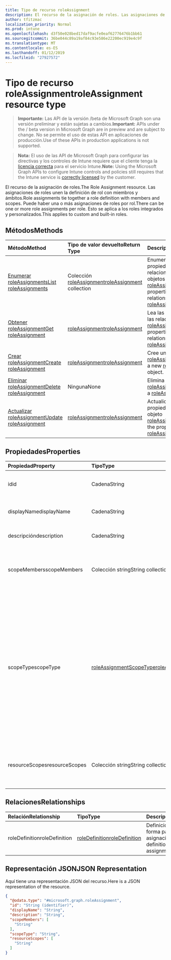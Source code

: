 ```yaml
---
title: Tipo de recurso roleAssignment
description: El recurso de la asignación de roles. Las asignaciones de roles unen la definición de rol con miembros y ámbitos. Puede haber una o más asignaciones de roles por rol. Esto se aplica a los roles integrados y personalizados.
author: tfitzmac
localization_priority: Normal
ms.prod: intune
ms.openlocfilehash: d3f50e028bed17daf9acfe0eaf62776476b1bb61
ms.sourcegitcommit: 36be044c89a19af84c93e586e22200ec919e4c9f
ms.translationtype: MT
ms.contentlocale: es-ES
ms.lasthandoff: 01/12/2019
ms.locfileid: "27927572"
---
```

# <a name="roleassignment-resource-type"></a><span data-ttu-id="a580d-106">Tipo de recurso roleAssignment</span><span class="sxs-lookup"><span data-stu-id="a580d-106">roleAssignment resource type</span></span>

> <span data-ttu-id="a580d-107">**Importante:** Las API de la versión /beta de Microsoft Graph son una versión preliminar y están sujetas a cambios.</span><span class="sxs-lookup"><span data-stu-id="a580d-107">**Important:** APIs under the / beta version in Microsoft Graph are in preview and are subject to change.</span></span> <span data-ttu-id="a580d-108">No se permite el uso de estas API en aplicaciones de producción.</span><span class="sxs-lookup"><span data-stu-id="a580d-108">Use of these APIs in production applications is not supported.</span></span>

> <span data-ttu-id="a580d-109">**Nota:** El uso de las API de Microsoft Graph para configurar las directivas y los controles de Intune requiere que el cliente tenga la [licencia correcta](https://go.microsoft.com/fwlink/?linkid=839381) para el servicio Intune.</span><span class="sxs-lookup"><span data-stu-id="a580d-109">**Note:** Using the Microsoft Graph APIs to configure Intune controls and policies still requires that the Intune service is [correctly licensed](https://go.microsoft.com/fwlink/?linkid=839381) by the customer.</span></span>

<span data-ttu-id="a580d-110">El recurso de la asignación de roles.</span><span class="sxs-lookup"><span data-stu-id="a580d-110">The Role Assignment resource.</span></span> <span data-ttu-id="a580d-111">Las asignaciones de roles unen la definición de rol con miembros y ámbitos.</span><span class="sxs-lookup"><span data-stu-id="a580d-111">Role assignments tie together a role definition with members and scopes.</span></span> <span data-ttu-id="a580d-112">Puede haber una o más asignaciones de roles por rol.</span><span class="sxs-lookup"><span data-stu-id="a580d-112">There can be one or more role assignments per role.</span></span> <span data-ttu-id="a580d-113">Esto se aplica a los roles integrados y personalizados.</span><span class="sxs-lookup"><span data-stu-id="a580d-113">This applies to custom and built-in roles.</span></span>
## <a name="methods"></a><span data-ttu-id="a580d-114">Métodos</span><span class="sxs-lookup"><span data-stu-id="a580d-114">Methods</span></span>
|<span data-ttu-id="a580d-115">Método</span><span class="sxs-lookup"><span data-stu-id="a580d-115">Method</span></span>|<span data-ttu-id="a580d-116">Tipo de valor devuelto</span><span class="sxs-lookup"><span data-stu-id="a580d-116">Return Type</span></span>|<span data-ttu-id="a580d-117">Descripción</span><span class="sxs-lookup"><span data-stu-id="a580d-117">Description</span></span>|
|:---|:---|:---|
|[<span data-ttu-id="a580d-118">Enumerar roleAssignments</span><span class="sxs-lookup"><span data-stu-id="a580d-118">List roleAssignments</span></span>](../api/intune-rbac-roleassignment-list.md)|<span data-ttu-id="a580d-119">Colección [roleAssignment](../resources/intune-rbac-roleassignment.md)</span><span class="sxs-lookup"><span data-stu-id="a580d-119">[roleAssignment](../resources/intune-rbac-roleassignment.md) collection</span></span>|<span data-ttu-id="a580d-120">Enumere las propiedades y las relaciones de los objetos [roleAssignment](../resources/intune-rbac-roleassignment.md).</span><span class="sxs-lookup"><span data-stu-id="a580d-120">List properties and relationships of the [roleAssignment](../resources/intune-rbac-roleassignment.md) objects.</span></span>|
|[<span data-ttu-id="a580d-121">Obtener roleAssignment</span><span class="sxs-lookup"><span data-stu-id="a580d-121">Get roleAssignment</span></span>](../api/intune-rbac-roleassignment-get.md)|[<span data-ttu-id="a580d-122">roleAssignment</span><span class="sxs-lookup"><span data-stu-id="a580d-122">roleAssignment</span></span>](../resources/intune-rbac-roleassignment.md)|<span data-ttu-id="a580d-123">Lea las propiedades y las relaciones del objeto [roleAssignment](../resources/intune-rbac-roleassignment.md).</span><span class="sxs-lookup"><span data-stu-id="a580d-123">Read properties and relationships of the [roleAssignment](../resources/intune-rbac-roleassignment.md) object.</span></span>|
|[<span data-ttu-id="a580d-124">Crear roleAssignment</span><span class="sxs-lookup"><span data-stu-id="a580d-124">Create roleAssignment</span></span>](../api/intune-rbac-roleassignment-create.md)|[<span data-ttu-id="a580d-125">roleAssignment</span><span class="sxs-lookup"><span data-stu-id="a580d-125">roleAssignment</span></span>](../resources/intune-rbac-roleassignment.md)|<span data-ttu-id="a580d-126">Cree un objeto [roleAssignment](../resources/intune-rbac-roleassignment.md).</span><span class="sxs-lookup"><span data-stu-id="a580d-126">Create a new [roleAssignment](../resources/intune-rbac-roleassignment.md) object.</span></span>|
|[<span data-ttu-id="a580d-127">Eliminar roleAssignment</span><span class="sxs-lookup"><span data-stu-id="a580d-127">Delete roleAssignment</span></span>](../api/intune-rbac-roleassignment-delete.md)|<span data-ttu-id="a580d-128">Ninguna</span><span class="sxs-lookup"><span data-stu-id="a580d-128">None</span></span>|<span data-ttu-id="a580d-129">Elimina un [roleAssignment](../resources/intune-rbac-roleassignment.md).</span><span class="sxs-lookup"><span data-stu-id="a580d-129">Deletes a [roleAssignment](../resources/intune-rbac-roleassignment.md).</span></span>|
|[<span data-ttu-id="a580d-130">Actualizar roleAssignment</span><span class="sxs-lookup"><span data-stu-id="a580d-130">Update roleAssignment</span></span>](../api/intune-rbac-roleassignment-update.md)|[<span data-ttu-id="a580d-131">roleAssignment</span><span class="sxs-lookup"><span data-stu-id="a580d-131">roleAssignment</span></span>](../resources/intune-rbac-roleassignment.md)|<span data-ttu-id="a580d-132">Actualice las propiedades de un objeto [roleAssignment](../resources/intune-rbac-roleassignment.md).</span><span class="sxs-lookup"><span data-stu-id="a580d-132">Update the properties of a [roleAssignment](../resources/intune-rbac-roleassignment.md) object.</span></span>|

## <a name="properties"></a><span data-ttu-id="a580d-133">Propiedades</span><span class="sxs-lookup"><span data-stu-id="a580d-133">Properties</span></span>
|<span data-ttu-id="a580d-134">Propiedad</span><span class="sxs-lookup"><span data-stu-id="a580d-134">Property</span></span>|<span data-ttu-id="a580d-135">Tipo</span><span class="sxs-lookup"><span data-stu-id="a580d-135">Type</span></span>|<span data-ttu-id="a580d-136">Descripción</span><span class="sxs-lookup"><span data-stu-id="a580d-136">Description</span></span>|
|:---|:---|:---|
|<span data-ttu-id="a580d-137">id</span><span class="sxs-lookup"><span data-stu-id="a580d-137">id</span></span>|<span data-ttu-id="a580d-138">Cadena</span><span class="sxs-lookup"><span data-stu-id="a580d-138">String</span></span>|<span data-ttu-id="a580d-139">Clave de la entidad.</span><span class="sxs-lookup"><span data-stu-id="a580d-139">Key of the entity.</span></span> <span data-ttu-id="a580d-140">Es de solo lectura y generada automáticamente.</span><span class="sxs-lookup"><span data-stu-id="a580d-140">This is read-only and automatically generated.</span></span>|
|<span data-ttu-id="a580d-141">displayName</span><span class="sxs-lookup"><span data-stu-id="a580d-141">displayName</span></span>|<span data-ttu-id="a580d-142">Cadena</span><span class="sxs-lookup"><span data-stu-id="a580d-142">String</span></span>|<span data-ttu-id="a580d-143">El nombre descriptivo o para mostrar de la asignación de roles.</span><span class="sxs-lookup"><span data-stu-id="a580d-143">The display or friendly name of the role Assignment.</span></span>|
|<span data-ttu-id="a580d-144">descripción</span><span class="sxs-lookup"><span data-stu-id="a580d-144">description</span></span>|<span data-ttu-id="a580d-145">Cadena</span><span class="sxs-lookup"><span data-stu-id="a580d-145">String</span></span>|<span data-ttu-id="a580d-146">Descripción de la asignación de roles.</span><span class="sxs-lookup"><span data-stu-id="a580d-146">Description of the Role Assignment.</span></span>|
|<span data-ttu-id="a580d-147">scopeMembers</span><span class="sxs-lookup"><span data-stu-id="a580d-147">scopeMembers</span></span>|<span data-ttu-id="a580d-148">Colección string</span><span class="sxs-lookup"><span data-stu-id="a580d-148">String collection</span></span>|<span data-ttu-id="a580d-149">Lista de identificadores de grupos de seguridad de miembros del ámbito de roles.</span><span class="sxs-lookup"><span data-stu-id="a580d-149">List of ids of role scope member security groups.</span></span>  <span data-ttu-id="a580d-150">Estos son los identificadores de Azure Active Directory.</span><span class="sxs-lookup"><span data-stu-id="a580d-150">These are IDs from Azure Active Directory.</span></span>|
|<span data-ttu-id="a580d-151">scopeType</span><span class="sxs-lookup"><span data-stu-id="a580d-151">scopeType</span></span>|[<span data-ttu-id="a580d-152">roleAssignmentScopeType</span><span class="sxs-lookup"><span data-stu-id="a580d-152">roleAssignmentScopeType</span></span>](../resources/intune-rbac-roleassignmentscopetype.md)|<span data-ttu-id="a580d-153">Especifica el tipo de ámbito para una asignación de roles.</span><span class="sxs-lookup"><span data-stu-id="a580d-153">Specifies the type of scope for a Role Assignment.</span></span> <span data-ttu-id="a580d-154">El tipo predeterminado 'ResourceScope' permite la asignación de ResourceScopes.</span><span class="sxs-lookup"><span data-stu-id="a580d-154">Default type 'ResourceScope' allows assignment of ResourceScopes.</span></span> <span data-ttu-id="a580d-155">Para 'AllDevices', 'AllLicensedUsers' y 'AllDevicesAndLicensedUsers', la propiedad ResourceScopes debería dejarse vacía.</span><span class="sxs-lookup"><span data-stu-id="a580d-155">For 'AllDevices', 'AllLicensedUsers', and 'AllDevicesAndLicensedUsers', the ResourceScopes property should be left empty.</span></span> <span data-ttu-id="a580d-156">Los valores posibles son: `resourceScope`, `allDevices`, `allLicensedUsers` y `allDevicesAndLicensedUsers`.</span><span class="sxs-lookup"><span data-stu-id="a580d-156">Possible values are: `resourceScope`, `allDevices`, `allLicensedUsers`, `allDevicesAndLicensedUsers`.</span></span>|
|<span data-ttu-id="a580d-157">resourceScopes</span><span class="sxs-lookup"><span data-stu-id="a580d-157">resourceScopes</span></span>|<span data-ttu-id="a580d-158">Colección string</span><span class="sxs-lookup"><span data-stu-id="a580d-158">String collection</span></span>|<span data-ttu-id="a580d-159">Lista de identificadores de grupos de seguridad de miembros del ámbito de roles.</span><span class="sxs-lookup"><span data-stu-id="a580d-159">List of ids of role scope member security groups.</span></span>  <span data-ttu-id="a580d-160">Estos son los identificadores de Azure Active Directory.</span><span class="sxs-lookup"><span data-stu-id="a580d-160">These are IDs from Azure Active Directory.</span></span>|

## <a name="relationships"></a><span data-ttu-id="a580d-161">Relaciones</span><span class="sxs-lookup"><span data-stu-id="a580d-161">Relationships</span></span>
|<span data-ttu-id="a580d-162">Relación</span><span class="sxs-lookup"><span data-stu-id="a580d-162">Relationship</span></span>|<span data-ttu-id="a580d-163">Tipo</span><span class="sxs-lookup"><span data-stu-id="a580d-163">Type</span></span>|<span data-ttu-id="a580d-164">Descripción</span><span class="sxs-lookup"><span data-stu-id="a580d-164">Description</span></span>|
|:---|:---|:---|
|<span data-ttu-id="a580d-165">roleDefinition</span><span class="sxs-lookup"><span data-stu-id="a580d-165">roleDefinition</span></span>|[<span data-ttu-id="a580d-166">roleDefinition</span><span class="sxs-lookup"><span data-stu-id="a580d-166">roleDefinition</span></span>](../resources/intune-rbac-roledefinition.md)|<span data-ttu-id="a580d-167">Definición de rol del que forma parte esta asignación.</span><span class="sxs-lookup"><span data-stu-id="a580d-167">Role definition this assignment is part of.</span></span>|

## <a name="json-representation"></a><span data-ttu-id="a580d-168">Representación JSON</span><span class="sxs-lookup"><span data-stu-id="a580d-168">JSON Representation</span></span>
<span data-ttu-id="a580d-169">Aquí tiene una representación JSON del recurso.</span><span class="sxs-lookup"><span data-stu-id="a580d-169">Here is a JSON representation of the resource.</span></span>
<!-- {
  "blockType": "resource",
  "keyProperty": "id",
  "@odata.type": "microsoft.graph.roleAssignment"
}
-->
``` json
{
  "@odata.type": "#microsoft.graph.roleAssignment",
  "id": "String (identifier)",
  "displayName": "String",
  "description": "String",
  "scopeMembers": [
    "String"
  ],
  "scopeType": "String",
  "resourceScopes": [
    "String"
  ]
}
```





